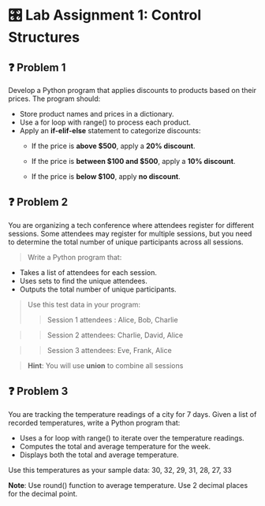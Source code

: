# **🎛️ Lab Assignment 1: Control Structures**

## ❓ Problem 1
Develop a Python program that applies discounts to products based on their prices. The program should:
* Store product names and prices in a dictionary.
* Use a for loop with range() to process each product.
* Apply an **if-elif-else** statement to categorize discounts:
  * If the price is **above $500**, apply a **20% discount**.

  * If the price is **between $100 and $500**, apply a **10% discount**.

  * If the price is **below $100**, apply **no discount**.

## ❓ Problem 2
You are organizing a tech conference where attendees register for different sessions. Some attendees may register for multiple sessions, but you need to determine the total number of unique participants across all sessions.

>Write a Python program that:
* Takes a list of attendees for each session.
* Uses sets to find the unique attendees.
* Outputs the total number of unique participants.

>Use this test data in your program:
>>Session 1 attendees : Alice, Bob, Charlie

>>Session 2 attendees:  Charlie, David, Alice

>>Session 3 attendees:  Eve, Frank, Alice

>**Hint**:  You will use **union** to combine all sessions

## ❓ Problem 3
You are tracking the temperature readings of a city for 7 days. Given a list of recorded temperatures, write a Python program that:
* Uses a for loop with range() to iterate over the temperature readings.
* Computes the total and average temperature for the week.
* Displays both the total and average temperature.

Use this temperatures as your sample data: 30, 32, 29, 31, 28, 27, 33

**Note**: Use round() function to average temperature. Use 2 decimal places for the decimal point.
